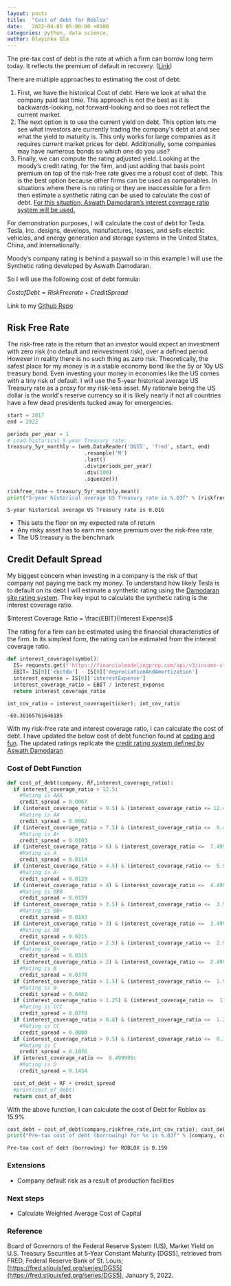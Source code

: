 ```yaml
---
layout: posts
title:  "Cost of debt for Roblox"
date:   2022-04-05 05:00:00 +0100
categories: python, data science,
author: Olayinka Ola
---
```


The pre-tax cost of debt is the rate at which a firm can borrow long term today. It reflects the premium of default in recovery. ([Link](http://pages.stern.nyu.edu/~adamodar/New_Home_Page/definitions.html))

There are multiple approaches to estimating the cost of debt:

1. First, we have the historical Cost of debt. Here we look at what the company paid last time. This approach is not the best as it is backwards-looking, not forward-looking and so does not reflect the current market.
2. The next option is to use the current yield on debt. This option lets me see what investors are currently trading the company's debt at and see what the yield to maturity is. This only works for large companies as it requires current market prices for debt. Additionally, some companies may have numerous bonds so which one do you use?
3. Finally, we can compute the rating adjusted yield. Looking at the moody’s credit rating, for the firm, and just adding that basis point premium on top of the risk-free rate gives me a robust cost of debt. This is the best option because other firms can be used as comparables. In situations where there is no rating or they are inaccessible for a firm then estimate a synthetic rating can be used to calculate the cost of debt. [For this situation, Aswath Damodaran’s interest coverage ratio system will be used.](http://pages.stern.nyu.edu/~adamodar/New_Home_Page/datafile/ratings.htm)

For demonstration purposes, I will calculate the cost of debt for Tesla. Tesla, Inc. designs, develops, manufactures, leases, and sells electric vehicles, and energy generation and storage systems in the United States, China, and internationally.

Moody’s company rating is behind a paywall so in this example I will use the Synthetic rating developed by Aswath Damodaran.

So I will use the following cost of debt formula:

$Cost of Debt = Risk Free rate + Credit Spread$

Link to my [Github Repo][Github Repo]

## Risk Free Rate

The risk-free rate is the return that an investor would expect an investment with zero risk (no default and reinvestment risk), over a defined period. However in reality there is no such thing as zero risk. Theoretically, the safest place for my money is in a stable economy bond like the 5y or 10y US treasury bond. Even investing your money in economies like the US comes with a tiny risk of default. I will use the 5-year historical average US Treasury rate as a proxy for my risk-less asset. My rationale being the US dollar is the world's reserve currency so it is likely nearly if not all countries have a few dead presidents tucked away for emergencies.

```python
start = 2017
end = 2022

periods_per_year = 1
# Load historical 5-year Treasury rate:
treasury_5yr_monthly = (web.DataReader('DGS5', 'fred', start, end)
                         .resample('M')
                         .last()
                         .div(periods_per_year)
                         .div(100)
                         .squeeze())

riskfree_rate = treasury_5yr_monthly.mean()
print("5-year historical average US Treasury rate is %.03f" % (riskfree_rate))
```

```
5-year historical average US Treasury rate is 0.016
```

- This sets the floor on my expected rate of return
- Any risky asset has to earn me some premium over the risk-free rate
- The US treasury is the benchmark

## Credit Default Spread

My biggest concern when investing in a company is the risk of that company not paying me back my money. To understand how likely Tesla is to default on its debt I will estimate a synthetic rating using the [Damodaran site rating system](http://pages.stern.nyu.edu/~adamodar/New_Home_Page/datafile/ratings.htm). The key input to calculate the synthetic rating is the interest coverage ratio.

$Interest Coverage Ratio = \frac{EBIT}{Interest Expense}$

The	rating for a firm can be	estimated using the financial characteristics of the firm. In its simplest form, the rating can be estimated from the interest coverage ratio.

```python
def interest_coverage(symbol):
  IS= requests.get(f'https://financialmodelingprep.com/api/v3/income-statement/{symbol}?apikey={api}').json()
  EBIT= IS[0]['ebitda'] - IS[0]['depreciationAndAmortization']
  interest_expense = IS[0]['interestExpense']
  interest_coverage_ratio = EBIT / interest_expense
  return interest_coverage_ratio

int_cov_ratio = interest_coverage(ticker); int_cov_ratio
```

```
-69.30165761646185
```

With my risk-free rate and interest coverage ratio, I can calculate the cost of debt. I have updated the below cost of debt function found at [coding and fun](https://codingandfun.com/calculating-weighted-average-cost-of-capital-wacc-with-python/). The updated ratings replicate the [credit rating system defined by Aswath Damodaran](https://pages.stern.nyu.edu/~adamodar/New_Home_Page/datafile/ratings.html)

### Cost of Debt Function

```python
def cost_of_debt(company, RF,interest_coverage_ratio):
  if interest_coverage_ratio > 12.5:
    #Rating is AAA
    credit_spread = 0.0067
  if (interest_coverage_ratio > 9.5) & (interest_coverage_ratio <= 12.499999):
    #Rating is AA
    credit_spread = 0.0082
  if (interest_coverage_ratio > 7.5) & (interest_coverage_ratio <=  9.499999):
    #Rating is A+
    credit_spread = 0.0103
  if (interest_coverage_ratio > 6) & (interest_coverage_ratio <=  7.499999):
    #Rating is A
    credit_spread = 0.0114
  if (interest_coverage_ratio > 4.5) & (interest_coverage_ratio <=  5.999999):
    #Rating is A-
    credit_spread = 0.0129
  if (interest_coverage_ratio > 4) & (interest_coverage_ratio <=  4.499999):
    #Rating is BBB
    credit_spread = 0.0159
  if (interest_coverage_ratio > 3.5) & (interest_coverage_ratio <=  3.999999):
    #Rating is BB+
    credit_spread = 0.0193
  if (interest_coverage_ratio > 3) & (interest_coverage_ratio <=  3.499999):
    #Rating is BB
    credit_spread = 0.0215
  if (interest_coverage_ratio > 2.5) & (interest_coverage_ratio <=  2.999999):
    #Rating is B+
    credit_spread = 0.0315
  if (interest_coverage_ratio > 2) & (interest_coverage_ratio <=  2.499999):
    #Rating is B
    credit_spread = 0.0378
  if (interest_coverage_ratio > 1.5) & (interest_coverage_ratio <=  1.999999):
    #Rating is B-
    credit_spread = 0.0462
  if (interest_coverage_ratio > 1.25) & (interest_coverage_ratio <=  1.499999):
    #Rating is CCC
    credit_spread = 0.0778
  if (interest_coverage_ratio > 0.8) & (interest_coverage_ratio <=  1.249999):
    #Rating is CC
    credit_spread = 0.0880
  if (interest_coverage_ratio > 0.5) & (interest_coverage_ratio <=  0.799999):
    #Rating is C
    credit_spread = 0.1076
  if interest_coverage_ratio <=  0.499999:
    #Rating is D
    credit_spread = 0.1434

  cost_of_debt = RF + credit_spread
  #print(cost_of_debt)
  return cost_of_debt
```

With the above function, I can calculate the cost of Debt for Roblox as 15.9%

```python
cost_debt = cost_of_debt(company,riskfree_rate,int_cov_ratio); cost_debt
print("Pre-tax cost of debt (borrowing) for %s is %.03f" % (company, cost_debt))
```

```
Pre-tax cost of debt (borrowing) for ROBLOX is 0.159
```

### Extensions

- Company default risk as a result of production facilities

### Next steps

- Calculate Weighted Average Cost of Capital

### Reference

Board of Governors of the Federal Reserve System (US), Market Yield on U.S. Treasury Securities at 5-Year Constant Maturity [DGS5], retrieved from FRED, Federal Reserve Bank of St. Louis; [https://fred.stlouisfed.org/series/DGS5](https://fred.stlouisfed.org/series/DGS5), January 5, 2022.

[Github Repo]: https://github.com/hightowerr/Investing/tree/main/WACC
